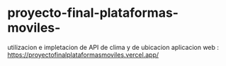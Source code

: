 # proyecto-final-plataformas-moviles-
utilizacion e impletacion de API de clima y de ubicacion
aplicacion web : https://proyectofinalplataformasmoviles.vercel.app/

